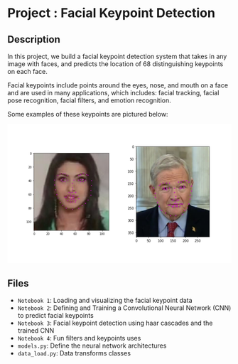 # Project : Facial Keypoint Detection

## Description

In this project, we build a facial keypoint detection system
that takes in any image with faces, and predicts the location
of 68 distinguishing keypoints on each face.

Facial keypoints include points around the eyes, nose, and mouth on a face and are used in many applications, which includes: facial tracking, facial pose recognition, facial filters, and emotion recognition.

Some examples of these keypoints are pictured below:

![Center Image](images/key_pts_example.png)

## Files

- `Notebook 1`: Loading and visualizing the facial keypoint data
- `Notebook 2`: Defining and Training a Convolutional Neural Network (CNN) to predict facial keypoints
- `Notebook 3`: Facial keypoint detection using haar cascades and the trained CNN
- `Notebook 4`: Fun filters and keypoints uses
- `models.py`: Define the neural network architectures
- `data_load.py`: Data transforms classes
